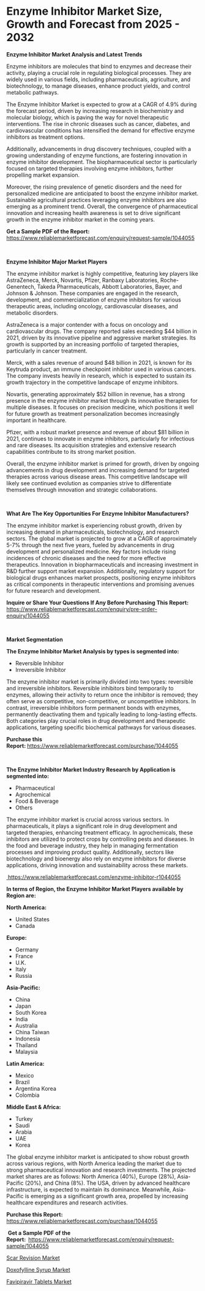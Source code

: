<p><h1>Enzyme Inhibitor Market Size, Growth and Forecast from 2025 - 2032</h1></p><p><strong>Enzyme Inhibitor Market Analysis and Latest Trends</strong></p>
<p><p>Enzyme inhibitors are molecules that bind to enzymes and decrease their activity, playing a crucial role in regulating biological processes. They are widely used in various fields, including pharmaceuticals, agriculture, and biotechnology, to manage diseases, enhance product yields, and control metabolic pathways.</p><p>The Enzyme Inhibitor Market is expected to grow at a CAGR of 4.9% during the forecast period, driven by increasing research in biochemistry and molecular biology, which is paving the way for novel therapeutic interventions. The rise in chronic diseases such as cancer, diabetes, and cardiovascular conditions has intensified the demand for effective enzyme inhibitors as treatment options. </p><p>Additionally, advancements in drug discovery techniques, coupled with a growing understanding of enzyme functions, are fostering innovation in enzyme inhibitor development. The biopharmaceutical sector is particularly focused on targeted therapies involving enzyme inhibitors, further propelling market expansion. </p><p>Moreover, the rising prevalence of genetic disorders and the need for personalized medicine are anticipated to boost the enzyme inhibitor market. Sustainable agricultural practices leveraging enzyme inhibitors are also emerging as a prominent trend. Overall, the convergence of pharmaceutical innovation and increasing health awareness is set to drive significant growth in the enzyme inhibitor market in the coming years.</p></p>
<p><strong>Get a Sample PDF of the Report:&nbsp;</strong> <a href="https://www.reliablemarketforecast.com/enquiry/request-sample/1044055?utm_campaign=1885&utm_medium=2&utm_source=Github&utm_content=ia&utm_term=08032025&utm_id=enzyme-inhibitor">https://www.reliablemarketforecast.com/enquiry/request-sample/1044055</a></p>
<p>&nbsp;</p>
<p><strong>Enzyme Inhibitor Major Market Players</strong></p>
<p><p>The enzyme inhibitor market is highly competitive, featuring key players like AstraZeneca, Merck, Novartis, Pfizer, Ranbaxy Laboratories, Roche-Genentech, Takeda Pharmaceuticals, Abbott Laboratories, Bayer, and Johnson & Johnson. These companies are engaged in the research, development, and commercialization of enzyme inhibitors for various therapeutic areas, including oncology, cardiovascular diseases, and metabolic disorders.</p><p>AstraZeneca is a major contender with a focus on oncology and cardiovascular drugs. The company reported sales exceeding $44 billion in 2021, driven by its innovative pipeline and aggressive market strategies. Its growth is supported by an increasing portfolio of targeted therapies, particularly in cancer treatment.</p><p>Merck, with a sales revenue of around $48 billion in 2021, is known for its Keytruda product, an immune checkpoint inhibitor used in various cancers. The company invests heavily in research, which is expected to sustain its growth trajectory in the competitive landscape of enzyme inhibitors.</p><p>Novartis, generating approximately $52 billion in revenue, has a strong presence in the enzyme inhibitor market through its innovative therapies for multiple diseases. It focuses on precision medicine, which positions it well for future growth as treatment personalization becomes increasingly important in healthcare.</p><p>Pfizer, with a robust market presence and revenue of about $81 billion in 2021, continues to innovate in enzyme inhibitors, particularly for infectious and rare diseases. Its acquisition strategies and extensive research capabilities contribute to its strong market position.</p><p>Overall, the enzyme inhibitor market is primed for growth, driven by ongoing advancements in drug development and increasing demand for targeted therapies across various disease areas. This competitive landscape will likely see continued evolution as companies strive to differentiate themselves through innovation and strategic collaborations.</p></p>
<p>&nbsp;</p>
<p><strong>What Are The Key Opportunities For Enzyme Inhibitor Manufacturers?</strong></p>
<p><p>The enzyme inhibitor market is experiencing robust growth, driven by increasing demand in pharmaceuticals, biotechnology, and research sectors. The global market is projected to grow at a CAGR of approximately 5-7% through the next five years, fueled by advancements in drug development and personalized medicine. Key factors include rising incidences of chronic diseases and the need for more effective therapeutics. Innovation in biopharmaceuticals and increasing investment in R&D further support market expansion. Additionally, regulatory support for biological drugs enhances market prospects, positioning enzyme inhibitors as critical components in therapeutic interventions and promising avenues for future research and development.</p></p>
<p><strong>Inquire or Share Your Questions If Any Before Purchasing This Report:</strong> <a href="https://www.reliablemarketforecast.com/enquiry/pre-order-enquiry/1044055?utm_campaign=1885&utm_medium=2&utm_source=Github&utm_content=ia&utm_term=08032025&utm_id=enzyme-inhibitor">https://www.reliablemarketforecast.com/enquiry/pre-order-enquiry/1044055</a></p>
<p>&nbsp;</p>
<p><strong>Market Segmentation</strong></p>
<p><strong>The Enzyme Inhibitor Market Analysis by types is segmented into:</strong></p>
<p><ul><li>Reversible Inhibitor</li><li>Irreversible Inhibitor</li></ul></p>
<p><p>The enzyme inhibitor market is primarily divided into two types: reversible and irreversible inhibitors. Reversible inhibitors bind temporarily to enzymes, allowing their activity to return once the inhibitor is removed; they often serve as competitive, non-competitive, or uncompetitive inhibitors. In contrast, irreversible inhibitors form permanent bonds with enzymes, permanently deactivating them and typically leading to long-lasting effects. Both categories play crucial roles in drug development and therapeutic applications, targeting specific biochemical pathways for various diseases.</p></p>
<p><strong>Purchase this Report:&nbsp;</strong><a href="https://www.reliablemarketforecast.com/purchase/1044055?utm_campaign=1885&utm_medium=2&utm_source=Github&utm_content=ia&utm_term=08032025&utm_id=enzyme-inhibitor">https://www.reliablemarketforecast.com/purchase/1044055</a></p>
<p>&nbsp;</p>
<p><strong>The Enzyme Inhibitor Market Industry Research by Application is segmented into:</strong></p>
<p><ul><li>Pharmaceutical</li><li>Agrochemical</li><li>Food & Beverage</li><li>Others</li></ul></p>
<p><p>The enzyme inhibitor market is crucial across various sectors. In pharmaceuticals, it plays a significant role in drug development and targeted therapies, enhancing treatment efficacy. In agrochemicals, these inhibitors are utilized to protect crops by controlling pests and diseases. In the food and beverage industry, they help in managing fermentation processes and improving product quality. Additionally, sectors like biotechnology and bioenergy also rely on enzyme inhibitors for diverse applications, driving innovation and sustainability across these markets.</p></p>
<p><a href="https://www.reliablemarketforecast.com/enzyme-inhibitor-r1044055?utm_campaign=1885&utm_medium=2&utm_source=Github&utm_content=ia&utm_term=08032025&utm_id=enzyme-inhibitor">&nbsp;https://www.reliablemarketforecast.com/enzyme-inhibitor-r1044055</a></p>
<p><strong>In terms of Region, the Enzyme Inhibitor Market Players available by Region are:</strong></p>
<p>
    <p> <strong> North America: </strong>
        <ul>
            <li>United States</li>
            <li>Canada</li>
        </ul>
        </p> 
    <p> <strong> Europe: </strong>
        <ul>
            <li>Germany</li>
            <li>France</li>
            <li>U.K.</li>
            <li>Italy</li>
            <li>Russia</li>
        </ul>
        </p> 
    <p> <strong> Asia-Pacific: </strong>
        <ul>
            <li>China</li>
            <li>Japan</li>
            <li>South Korea</li>
            <li>India</li>
            <li>Australia</li>
            <li>China Taiwan</li>
            <li>Indonesia</li>
            <li>Thailand</li>
            <li>Malaysia</li>
        </ul>
        </p> 
    <p> <strong> Latin America: </strong>
        <ul>
            <li>Mexico</li>
            <li>Brazil</li>
            <li>Argentina Korea</li>
            <li>Colombia</li>
        </ul>
        </p> 
    <p> <strong> Middle East & Africa: </strong>
        <ul>
            <li>Turkey</li>
            <li>Saudi</li>
            <li>Arabia</li>
            <li>UAE</li>
            <li>Korea</li>
        </ul>
    </p>
    </p>
<p><p>The global enzyme inhibitor market is anticipated to show robust growth across various regions, with North America leading the market due to strong pharmaceutical innovation and research investments. The projected market shares are as follows: North America (40%), Europe (28%), Asia-Pacific (20%), and China (8%). The USA, driven by advanced healthcare infrastructure, is expected to maintain its dominance. Meanwhile, Asia-Pacific is emerging as a significant growth area, propelled by increasing healthcare expenditures and research activities.</p></p>
<p><strong>Purchase this Report: </strong><a href="https://www.reliablemarketforecast.com/purchase/1044055?utm_campaign=1885&utm_medium=2&utm_source=Github&utm_content=ia&utm_term=08032025&utm_id=enzyme-inhibitor">https://www.reliablemarketforecast.com/purchase/1044055</a></p>
<p>&nbsp;<strong>Get a Sample PDF of the Report:&nbsp;&nbsp;</strong><a href="https://www.reliablemarketforecast.com/enquiry/request-sample/1044055?utm_campaign=1885&utm_medium=2&utm_source=Github&utm_content=ia&utm_term=08032025&utm_id=enzyme-inhibitor">https://www.reliablemarketforecast.com/enquiry/request-sample/1044055</a></p>
<p><strong></strong></p>
<p><p><a href="https://github.com/elhibacajka/Market-Research-Report-List-1/blob/main/scar-revision-market.md?utm_campaign=1885&utm_medium=2&utm_source=Github&utm_content=ia&utm_term=08032025&utm_id=enzyme-inhibitor">Scar Revision Market</a></p><p><a href="https://github.com/sofayahoo2023/Market-Research-Report-List-7/blob/main/doxofylline-syrup-market.md?utm_campaign=1885&utm_medium=2&utm_source=Github&utm_content=ia&utm_term=08032025&utm_id=enzyme-inhibitor">Doxofylline Syrup Market</a></p><p><a href="https://github.com/wwwkeltoum/Market-Research-Report-List-5/blob/main/favipiravir-tablets-market.md?utm_campaign=1885&utm_medium=2&utm_source=Github&utm_content=ia&utm_term=08032025&utm_id=enzyme-inhibitor">Favipiravir Tablets Market</a></p></p>